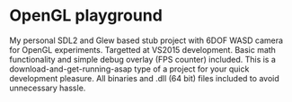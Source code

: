 # OpenGL playground
My personal SDL2 and Glew based stub project with 6DOF WASD camera for OpenGL experiments. Targetted at VS2015 development. Basic math functionality and simple debug overlay (FPS counter) included.
This is a download-and-get-running-asap type of a project for your quick development pleasure. All binaries and .dll (64 bit) files included to avoid unnecessary hassle.
